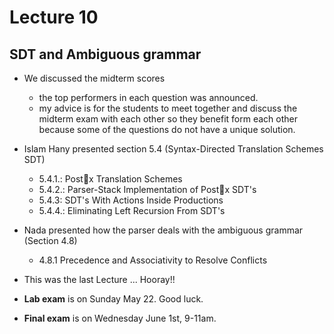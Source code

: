 # Lecture 10

## SDT and Ambiguous grammar

- We discussed the midterm scores
  - the top performers in each question was announced.
  - my advice is for the students to meet together and discuss the midterm exam with each other so they benefit form each other because some of the questions do not have a unique solution.

- Islam Hany presented section 5.4 (Syntax-Directed Translation Schemes SDT)
  - 5.4.1.: Postx Translation Schemes
  - 5.4.2.: Parser-Stack Implementation of Postx SDT's
  - 5.4.3: SDT's With Actions Inside Productions
  - 5.4.4.: Eliminating Left Recursion From SDT's

- Nada presented how the parser deals with the ambiguous grammar (Section 4.8)
  - 4.8.1 Precedence and Associativity to Resolve Conflicts

- This was the last Lecture ... Hooray!!

- **Lab exam** is on Sunday May 22. Good luck.

- **Final exam** is on Wednesday June 1st, 9-11am.
